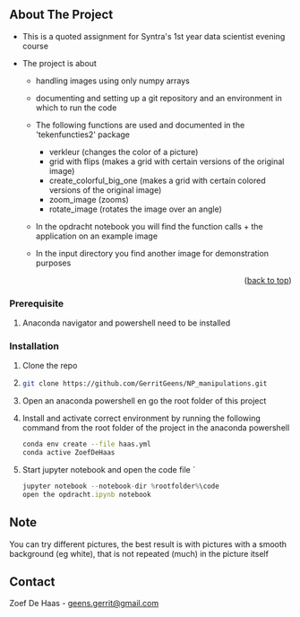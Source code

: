 <!-- ABOUT THE PROJECT -->

## About The Project

- This is a quoted assignment for Syntra's 1st year data scientist evening course

- The project is about   
  
  - handling images using only numpy arrays  
  - documenting and setting up a git repository and an environment in which to run the code

  - The following functions are used and documented in the 'tekenfuncties2' package
      - verkleur (changes the color of a picture)
      - grid with flips (makes a grid with certain versions of the original image)
      - create_colorful_big_one (makes a grid with certain colored versions of the original image)
      - zoom_image (zooms)
      - rotate_image (rotates the image over an angle)
  - In the opdracht notebook you will find the function calls + the application on an example image
  - In the input directory you find another image for demonstration purposes 

<p align="right">(<a href="#readme-top">back to top</a>)</p>

<!-- GETTING STARTED -->

### Prerequisite

1. Anaconda navigator and powershell need to be installed

### Installation

1. Clone the repo

2. ```sh
   git clone https://github.com/GerritGeens/NP_manipulations.git
   ```

3. Open an anaconda powershell en go the root folder of this project 

4. Install and activate correct environment by running the following command from the root folder of the project in the anaconda powershell 
   
   ```sh
   conda env create --file haas.yml
   conda active ZoefDeHaas
   ```

5. Start jupyter notebook and open the code file `
   
   ```js
   jupyter notebook --notebook-dir %rootfolder%\code
   open the opdracht.ipynb notebook
   ```

## Note

You can try different pictures, the best result is with pictures with a smooth background (eg white), that is not repeated (much) in the picture itself

## Contact

Zoef De Haas -  geens.gerrit@gmail.com
